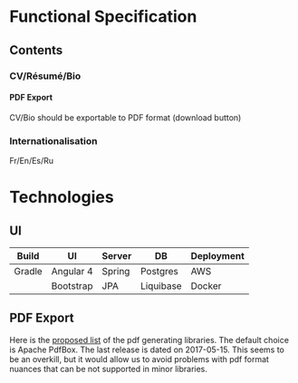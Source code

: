 # Functional Specification

## Contents

### CV/Résumé/Bio

#### PDF Export
CV/Bio should be exportable to PDF format (download button)


### Internationalisation
Fr/En/Es/Ru

# Technologies
## UI

| Build | UI |  Server | DB | Deployment
|---|---|---|---|---
| Gradle | Angular 4 | Spring | Postgres | AWS
|| Bootstrap | JPA | Liquibase | Docker

## PDF Export
Here is the [proposed list](https://stackoverflow.com/questions/2510560/pdf-library-for-java) of the pdf generating libraries. The default choice is Apache PdfBox. The last release is dated on 2017-05-15. This seems to be an overkill, but it would allow us to avoid problems with pdf format nuances that can be not supported in minor libraries.
